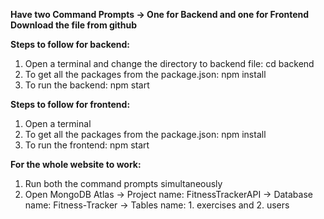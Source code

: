 **Have two Command Prompts -> One for Backend and one for Frontend
Download the file from github**

**Steps to follow for backend:**
1. Open a terminal and change the directory to backend file:  cd backend
2. To get all the packages from the package.json:  npm install
3. To run the backend: npm start

**Steps to follow for frontend:**
1. Open a terminal 
2. To get all the packages from the package.json:  npm install
3. To run the frontend: npm start

**For the whole website to work:**
1. Run both the command prompts simultaneously
2. Open MongoDB Atlas -> Project name: FitnessTrackerAPI -> Database name: Fitness-Tracker -> Tables name: 1. exercises and 2. users
